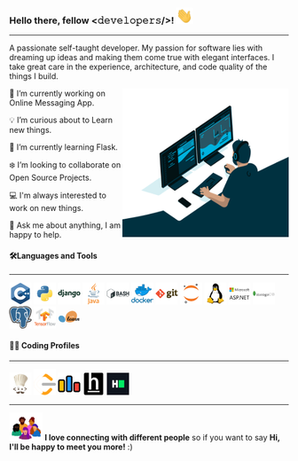 <div align="left">
<h3>Hello there, fellow <𝚍𝚎𝚟𝚎𝚕𝚘𝚙𝚎𝚛𝚜/>! <img src="https://raw.githubusercontent.com/vamseep36/vamseep36/main/social/Hi.gif" width="30"></h3>
</div>

---

<div>
<p>
A passionate self-taught developer. My passion for software lies with dreaming up ideas and making them come true with elegant interfaces.
I take great care in the experience, architecture, and code quality of the things I build.
</p>
<img src="https://raw.githubusercontent.com/vamseep36/vamseep36/main/social/code.gif" align="right" height="268" width="300">
<p>🔧 I’m currently working on Online Messaging App.</p>
<p>💡 I’m curious about to Learn new things.</p>
<p>📖 I’m currently learning Flask.</p>
<p>❄️ I’m looking to collaborate on Open Source Projects.</p>
<p>💻 I'm always interested to work on new things.</p>
<p>💬 Ask me about anything, I am happy to help.</p>

</div>

#### 🛠️Languages and Tools
  
---
<div>
<code><img height="40" src="https://raw.githubusercontent.com/github/explore/80688e429a7d4ef2fca1e82350fe8e3517d3494d/topics/cpp/cpp.png"></code>
<code><img height="40" src="https://raw.githubusercontent.com/github/explore/80688e429a7d4ef2fca1e82350fe8e3517d3494d/topics/python/python.png"></code>
<code><img height="40" src="https://raw.githubusercontent.com/github/explore/80688e429a7d4ef2fca1e82350fe8e3517d3494d/topics/django/django.png"></code>
<code><img height="40" src="https://raw.githubusercontent.com/github/explore/80688e429a7d4ef2fca1e82350fe8e3517d3494d/topics/java/java.png"></code>
<code><img height="40" src="https://raw.githubusercontent.com/github/explore/80688e429a7d4ef2fca1e82350fe8e3517d3494d/topics/bash/bash.png"></code>
<code><img height="40" src="https://raw.githubusercontent.com/github/explore/80688e429a7d4ef2fca1e82350fe8e3517d3494d/topics/docker/docker.png"></code>
<code><img height="40" src="https://raw.githubusercontent.com/github/explore/80688e429a7d4ef2fca1e82350fe8e3517d3494d/topics/git/git.png"></code>
<code><img height="40" src="https://raw.githubusercontent.com/github/explore/80688e429a7d4ef2fca1e82350fe8e3517d3494d/topics/jupyter-notebook/jupyter-notebook.png"></code>
<code><img height="40" src="https://raw.githubusercontent.com/github/explore/80688e429a7d4ef2fca1e82350fe8e3517d3494d/topics/linux/linux.png"></code>
<code><img height="40" src="https://raw.githubusercontent.com/github/explore/80688e429a7d4ef2fca1e82350fe8e3517d3494d/topics/aspnet/aspnet.png"></code>
<code><img height="40" src="https://raw.githubusercontent.com/github/explore/80688e429a7d4ef2fca1e82350fe8e3517d3494d/topics/mongodb/mongodb.png"></code>
<code><img height="40" src="https://raw.githubusercontent.com/github/explore/80688e429a7d4ef2fca1e82350fe8e3517d3494d/topics/postgresql/postgresql.png"></code>
<code><img height="40" src="https://raw.githubusercontent.com/github/explore/80688e429a7d4ef2fca1e82350fe8e3517d3494d/topics/tensorflow/tensorflow.png"></code>
<code><img height="40" src="https://raw.githubusercontent.com/github/explore/80688e429a7d4ef2fca1e82350fe8e3517d3494d/topics/scikit-learn/scikit-learn.png"></code>
</div>


#### 👨‍💻 Coding Profiles

---
<div>
<a href="https://www.codechef.com/users/vamseep36" target="blank"><code><img src="https://raw.githubusercontent.com/vamseep36/vamseep36/main/social/c5d9fc1e18bcf039f464c2ab6cfb3eb6.jpg" width="40"></code></a>
<a href="https://leetcode.com/vamseep36" target="blank"><code><img src="https://raw.githubusercontent.com/vamseep36/vamseep36/main/social/leet-code.svg" width="40"></code></a>
<a href="https://codeforces.com/profile/vamseep36" target="blank"><code><img src="https://raw.githubusercontent.com/vamseep36/vamseep36/main/social/codeforces.svg" width="40"></code></a>
<a href="https://www.hackerearth.com/@vamseep36" target="blank"><code><img src="https://raw.githubusercontent.com/vamseep36/vamseep36/main/social/hackerearth.svg" width="40"></code></a>
<a href="https://www.hackerrank.com/vamseep36" target="blank"><code><img src="https://raw.githubusercontent.com/vamseep36/vamseep36/main/social/hackerrank.svg" width="40"></code></a>
</div>


---
<div>
<img src="https://raw.githubusercontent.com/vamseep36/vamseep36/main/social/community.gif" width=60> <b>I love connecting with different people</b> so if you want to say <b>Hi, I'll be happy to meet you more!</b> :)
</div>
